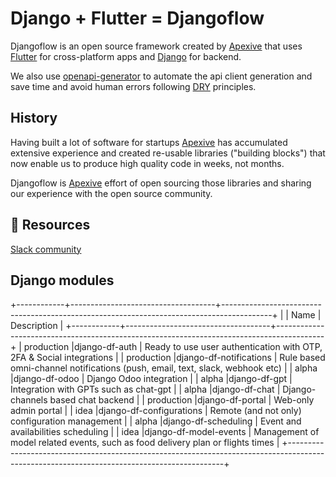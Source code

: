 # Django + Flutter = Djangoflow

Djangoflow is an open source framework created by [Apexive](https://apexive.com "Top-notch software development for startups. In weeks, not months.")
that uses [Flutter](https://flutter.dev) for cross-platform apps and [Django](https://www.djangoproject.com "Django is a high-level Python web framework that encourages rapid development and clean, pragmatic design") for backend.

We also use [openapi-generator](https://openapi-generator.tech/docs/generators/dart/) to automate the api client generation and save time and avoid human errors following [DRY](https://apexive.com/post/zero-technical-debt) principles.

## History

Having built a lot of software for startups [Apexive](https://apexive.com "Top-notch software development for startups. In weeks, not months.") has accumulated extensive experience and created re-usable libraries ("building blocks") that now enable us to produce high quality code in weeks, not months.

Djangoflow is [Apexive](https://apexive.com "Top-notch software development for startups. In weeks, not months.") effort of open sourcing those libraries and sharing our experience with the open source community.

## 📍 Resources
[Slack community](https://join.slack.com/t/apexiverse/shared_invite/zt-1ols0scna-Pl~WaO2SA3SBTZyuL1vlvg)

## Django modules

+------------+------------------------------------+------------------------------------------------------------------------------------------+
|            | Name                               | Description                                                                              |
+------------+------------------------------------+------------------------------------------------------------------------------------------+
| production |django-df-auth                      | Ready to use user authentication with OTP, 2FA & Social integrations                     | 
| production |django-df-notifications             | Rule based omni-channel notifications (push, email, text, slack, webhook etc)            |
| alpha      |django-df-odoo                      | Django Odoo integration                                                                  |
| alpha      |django-df-gpt                       | Integration with GPTs such as chat-gpt                                                   |
| alpha      |django-df-chat                      | Django-channels based chat backend                                                       |
| production |django-df-portal                    | Web-only admin portal                                                                    |
| idea       |django-df-configurations            | Remote (and not only) configuration management                                           |
| alpha      |django-df-scheduling                | Event and availabilities scheduling                                                      |
| idea       |django-df-model-events              | Management of model related events, such as food delivery plan or flights times          |
+--------------------------------------------------------------------------------------------------------------------------------------------+
